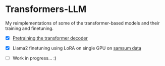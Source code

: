 # Transformers-LLM
My reimplementations of some of the transformer-based models and their training and finetuning. 

- [x] [Pretraining the transformer decoder](/Transformer_decoder_GPT.py)
- [x] Llama2 finetuning using LoRA on single GPU on [samsum data](https://huggingface.co/datasets/Samsung/samsum)
- [ ] Work in progress... :)  

